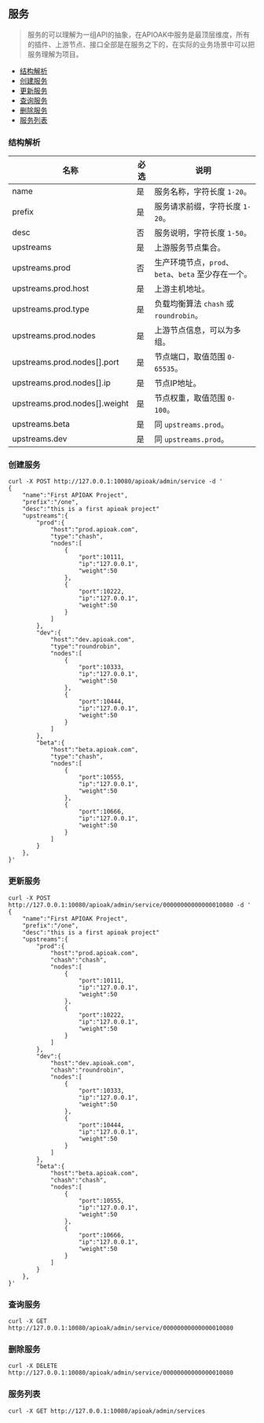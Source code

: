 ## 服务

> 服务的可以理解为一组API的抽象，在APIOAK中服务是最顶层维度，所有的插件、上游节点、接口全部是在服务之下的，在实际的业务场景中可以把服务理解为项目。

- [结构解析](#结构解析)
- [创建服务](#创建服务)
- [更新服务](#更新服务)
- [查询服务](#查询服务)
- [删除服务](#删除服务)
- [服务列表](#服务列表)

### 结构解析
|名称|必选|说明|
|---|---|---|
|name                          |是| 服务名称，字符长度 `1-20`。|
|prefix                        |是| 服务请求前缀，字符长度 `1-20`。|
|desc                          |否| 服务说明，字符长度 `1-50`。|
|upstreams                     |是| 上游服务节点集合。|
|upstreams.prod                |否| 生产环境节点，`prod`、`beta`、`beta` 至少存在一个。|
|upstreams.prod.host           |是| 上游主机地址。|
|upstreams.prod.type           |是| 负载均衡算法 `chash` 或 `roundrobin`。|
|upstreams.prod.nodes          |是| 上游节点信息，可以为多组。|
|upstreams.prod.nodes[].port   |是| 节点端口，取值范围 `0-65535`。|
|upstreams.prod.nodes[].ip     |是| 节点IP地址。|
|upstreams.prod.nodes[].weight |是| 节点权重，取值范围 `0-100`。|
|upstreams.beta                |是| 同 `upstreams.prod`。|
|upstreams.dev                 |是| 同 `upstreams.prod`。|

### 创建服务
```shell
curl -X POST http://127.0.0.1:10080/apioak/admin/service -d '
{
    "name":"First APIOAK Project",
    "prefix":"/one",
    "desc":"this is a first apioak project"
    "upstreams":{
        "prod":{
            "host":"prod.apioak.com",
            "type":"chash",
            "nodes":[
                {
                    "port":10111,
                    "ip":"127.0.0.1",
                    "weight":50
                },
                {
                    "port":10222,
                    "ip":"127.0.0.1",
                    "weight":50
                }
            ]
        },
        "dev":{
            "host":"dev.apioak.com",
            "type":"roundrobin",
            "nodes":[
                {
                    "port":10333,
                    "ip":"127.0.0.1",
                    "weight":50
                },
                {
                    "port":10444,
                    "ip":"127.0.0.1",
                    "weight":50
                }
            ]
        },
        "beta":{
            "host":"beta.apioak.com",
            "type":"chash",
            "nodes":[
                {
                    "port":10555,
                    "ip":"127.0.0.1",
                    "weight":50
                },
                {
                    "port":10666,
                    "ip":"127.0.0.1",
                    "weight":50
                }
            ]
        }
    },
}'
```

### 更新服务
```shell
curl -X POST http://127.0.0.1:10080/apioak/admin/service/00000000000000010080 -d '
{
    "name":"First APIOAK Project",
    "prefix":"/one",
    "desc":"this is a first apioak project"
    "upstreams":{
        "prod":{
            "host":"prod.apioak.com",
            "chash":"chash",
            "nodes":[
                {
                    "port":10111,
                    "ip":"127.0.0.1",
                    "weight":50
                },
                {
                    "port":10222,
                    "ip":"127.0.0.1",
                    "weight":50
                }
            ]
        },
        "dev":{
            "host":"dev.apioak.com",
            "chash":"roundrobin",
            "nodes":[
                {
                    "port":10333,
                    "ip":"127.0.0.1",
                    "weight":50
                },
                {
                    "port":10444,
                    "ip":"127.0.0.1",
                    "weight":50
                }
            ]
        },
        "beta":{
            "host":"beta.apioak.com",
            "chash":"chash",
            "nodes":[
                {
                    "port":10555,
                    "ip":"127.0.0.1",
                    "weight":50
                },
                {
                    "port":10666,
                    "ip":"127.0.0.1",
                    "weight":50
                }
            ]
        }
    },
}'
```

### 查询服务
```shell
curl -X GET http://127.0.0.1:10080/apioak/admin/service/00000000000000010080
```

### 删除服务
```shell
curl -X DELETE http://127.0.0.1:10080/apioak/admin/service/00000000000000010080
```

### 服务列表
```shell
curl -X GET http://127.0.0.1:10080/apioak/admin/services
```
